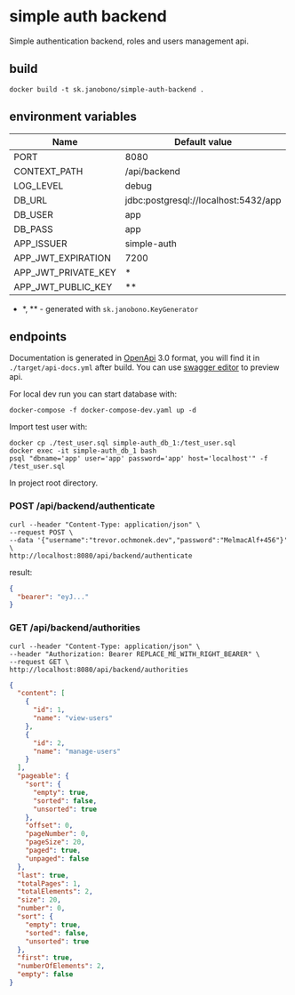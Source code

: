 # simple auth backend

Simple authentication backend, roles and users management api.

## build

```
docker build -t sk.janobono/simple-auth-backend .
```

## environment variables

| Name                | Default value                        |
|---------------------|--------------------------------------|
| PORT                | 8080                                 | 
| CONTEXT_PATH        | /api/backend                         |
| LOG_LEVEL           | debug                                | 
| DB_URL              | jdbc:postgresql://localhost:5432/app |  
| DB_USER             | app                                  | 
| DB_PASS             | app                                  | 
| APP_ISSUER          | simple-auth                          | 
| APP_JWT_EXPIRATION  | 7200                                 |
| APP_JWT_PRIVATE_KEY | *                                    | 
| APP_JWT_PUBLIC_KEY  | **                                   | 

- *, ** - generated with `sk.janobono.KeyGenerator`

## endpoints

Documentation is generated in [OpenApi](https://www.openapis.org/) 3.0 format, you will find it in
`./target/api-docs.yml` after build. You can use [swagger editor](https://editor.swagger.io/) to preview api.

For local dev run you can start database with:

```
docker-compose -f docker-compose-dev.yaml up -d
```

Import test user with:

```
docker cp ./test_user.sql simple-auth_db_1:/test_user.sql
docker exec -it simple-auth_db_1 bash
psql "dbname='app' user='app' password='app' host='localhost'" -f /test_user.sql
```

In project root directory.

### POST /api/backend/authenticate

```
curl --header "Content-Type: application/json" \
--request POST \
--data '{"username":"trevor.ochmonek.dev","password":"MelmacAlf+456"}' \
http://localhost:8080/api/backend/authenticate
```

result:

```json
{
  "bearer": "eyJ..."
}
```

### GET /api/backend/authorities

```
curl --header "Content-Type: application/json" \
--header "Authorization: Bearer REPLACE_ME_WITH_RIGHT_BEARER" \
--request GET \
http://localhost:8080/api/backend/authorities
```

```json
{
  "content": [
    {
      "id": 1,
      "name": "view-users"
    },
    {
      "id": 2,
      "name": "manage-users"
    }
  ],
  "pageable": {
    "sort": {
      "empty": true,
      "sorted": false,
      "unsorted": true
    },
    "offset": 0,
    "pageNumber": 0,
    "pageSize": 20,
    "paged": true,
    "unpaged": false
  },
  "last": true,
  "totalPages": 1,
  "totalElements": 2,
  "size": 20,
  "number": 0,
  "sort": {
    "empty": true,
    "sorted": false,
    "unsorted": true
  },
  "first": true,
  "numberOfElements": 2,
  "empty": false
}
```
